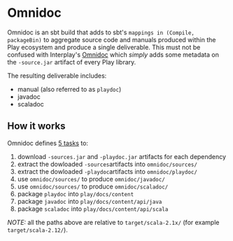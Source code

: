 # Omnidoc

Omnidoc is an sbt build that adds to sbt's `mappings in (Compile, packageBin)` to aggregate source code and manuals produced within the Play ecosystem and produce a single deliverable. This must not be confused with Interplay's [Omnidoc](https://github.com/playframework/interplay/blob/master/src/main/scala/interplay/Omnidoc.scala) which _simply_ adds some metadata on the `-source.jar` artifact of every Play library. 

The resulting deliverable includes:

 * manual (also referred to as `playdoc`)
 * javadoc
 * scaladoc

## How it works

Omnidoc defines [5 tasks](https://github.com/playframework/omnidoc/blob/70f04533d0f881a9a7f6c1ac5ec6af1d8bb335f9/project/OmnidocBuild.scala#L88-L92) to:

1. download `-sources.jar` and `-playdoc.jar` artifacts for each dependency
2. extract the dowloaded `-sources`artifacts into `omnidoc/sources/` 
3. extract the dowloaded `-playdoc`artifacts into `omnidoc/playdoc/` 
4. use `omnidoc/sources/` to produce `omnidoc/javadoc/`
5. use `omnidoc/sources/` to produce `omnidoc/scaladoc/`
6. package `playdoc` into `play/docs/content`
7. package `javadoc` into `play/docs/content/api/java`
8. package `scaladoc` into `play/docs/content/api/scala`

*NOTE:* all the paths above are relative to `target/scala-2.1x/` (for example `target/scala-2.12/`). 
